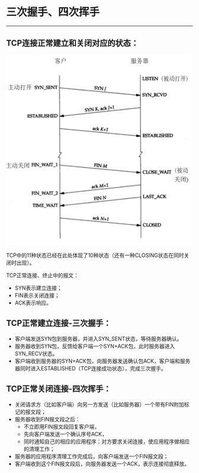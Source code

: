 # 三次握手、四次挥手
---
## TCP连接正常建立和关闭对应的状态：

![](/assets/TCP中Socket正常连接和断开连接状态变迁.png)

TCP中的11种状态已经在此处体现了10种状态（还有一种CLOSING状态在同时关闭时出现）。

TCP正常连接、终止中的报文：

* SYN表示建立连接；
* FIN表示关闭连接；
* ACK表示响应。

## TCP正常建立连接-三次握手：

* 客户端发送SYN包到服务器，并进入SYN\_SENT状态，等待服务器确认。
* 服务器收到SYN包，反馈给客户端一个SYN+ACK包，此时服务器进入SYN\_RECV状态。
* 客户端收到服务器的SYN+ACK包，向服务器发送确认包ACK，客户端和服务器同时进入ESTABLISHED（TCP连接成功状态），完成三次握手。

## TCP正常关闭连接-四次挥手：

* 关闭请求方（比如客户端）向另一方发送（比如服务器）一个带有FIN附加标记的报文段；
* 服务器收到FIN报文段之后：
  * 不立即用FIN报文段回复客户端，
  * 先向客户端发送一个确认序号ACK，
  * 同时通知自己的相应的应用程序：对方要求关闭连接，使应用程序做相应的清理工作；
* 服务器的应用程序清理工作完成后，向客户端发送一个FIN报文段；
* 客户端收到这个FIN报文段后，向服务器发送一个ACK，表示连接彻底释放。

